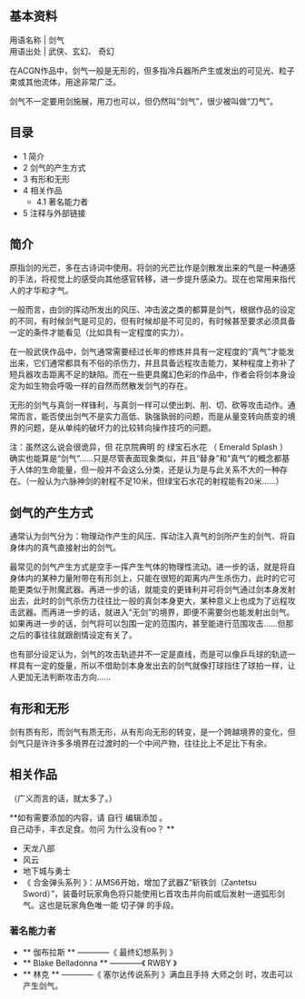 **基本资料**  
---  
用语名称  |  剑气   
用语出处  |  武侠、玄幻、  奇幻   
  
在ACGN作品中，剑气一般是无形的，但多指冷兵器所产生或发出的可见光、粒子束或其他流体，用途非常广泛。

剑气不一定要用剑施展，用刀也可以，但仍然叫“剑气”，很少被叫做“刀气”。

##  目录

  * 1  简介 
  * 2  剑气的产生方式 
  * 3  有形和无形 
  * 4  相关作品 
    * 4.1  著名能力者 
  * 5  注释与外部链接 

##  简介

原指剑的光芒，多在古诗词中使用。将剑的光芒比作是剑散发出来的气是一种通感的手法，将视觉上的感受向其他感官转移，进一步提升感染力。现在也常用来指代人的才华和才气。

一般而言，由剑的挥动所发出的风压、冲击波之类的都算是剑气，根据作品的设定的不同，有时候剑气是可见的，但有时候却是不可见的，有时候甚至要求必须具备一定的条件才能看见（比如具有一定程度的实力）。

在一般武侠作品中，剑气通常需要经过长年的修炼并具有一定程度的“真气”才能发出来，它们通常都具有不俗的杀伤力，并且具备远程攻击能力，某种程度上弥补了短兵器攻击距离不足的缺陷。而在一些更具魔幻色彩的作品中，作者会将剑本身设定为如生物会呼吸一样的自然而然散发剑气的存在。

无形的剑气与真剑一样锋利，与真剑一样可以使出刺、削、切、砍等攻击动作。通常而言，能否使出剑气不是实力高低、孰强孰弱的问题，而是从量变转向质变的境界的问题，是从单纯的破坏力的比较转向操作技巧的问题。

注：虽然这么说会很诡异，但  花京院典明  的  绿宝石水花  （  Emerald Splash  ）
确实也能算是“剑气”……只是尽管表面现象类似，并且“替身”和“真气”的概念都基于人体的生命能量，但一般并不会这么分类，还是认为是与此关系不大的一种存在。（一般认为六脉神剑的射程不足10米，但绿宝石水花的射程能有20米……）

##  剑气的产生方式

通常认为剑气分为：物理动作产生的风压、挥动注入真气的剑所产生的剑气、将自身体内的真气直接射出的剑气。

最常见的剑气产生方式是空手一挥产生气体的物理性流动。进一步的话，就是将自身体内的某种力量附带在有形剑上，只能在很短的距离内产生杀伤力，此时的它可能更类似于附魔武器。再进一步的话，就能变的更锋利并可将剑气通过剑本身发射出去，此时的剑气杀伤力往往比一般的真剑本身更大，某种意义上也成为了远程攻击武器。而再进一步的话，就进入“无剑”的境界，即便不需要剑也能发射出剑气。如果再进一步的话，剑气将可以包围一定的范围内，甚至能进行范围攻击……但那之后的事往往就跟剧情设定有关了。

也有部分设定认为，剑气的攻击轨迹并不一定是直线，而是可以像乒乓球的轨迹一样具有一定的旋量，所以不借助剑本身发出去的剑气就像打球挡住了球拍一样，让人更加无法判断攻击方向……

##  有形和无形

剑有质有形，而剑气有质无形，从有形向无形的转变，是一个跨越境界的变化，但剑气只是许许多多境界在过渡时的一个中间产物，往往比上不足比下有余。

##  相关作品

（广义而言的话，就太多了。）

**如有需要添加的内容，请 自行  编辑添加  。  
自己动手，丰衣足食。勿问  为什么没有oo？  **

  * 天龙八部 
  * 风云 
  * 地下城与勇士 
  * 《  合金弹头系列  》：从MS6开始，增加了武器Z“斩铁剑（Zantetsu Sword）”，装备时玩家角色将只能使用匕首攻击并向前或后发射一道弧形剑气。这也是玩家角色唯一能  切子弹  的手段。 

###  著名能力者

  * ** 伽布拉斯  ** ————《  最终幻想系列  》 
  * ** Blake Belladonna  ** ————《  RWBY  》 
  * ** 林克  ** ————《  塞尔达传说系列  》满血且手持  大师之剑  时，攻击可以产生剑气。 